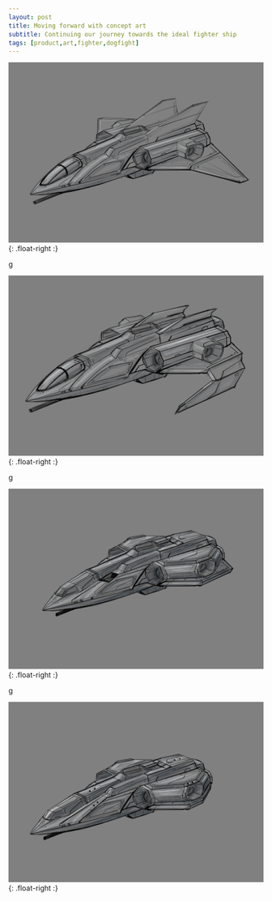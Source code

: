 ```yaml
---
layout: post
title: Moving forward with concept art 
subtitle: Continuing our journey towards the ideal fighter ship
tags: [product,art,fighter,dogfight]
---
```



![not there yet](/assets/img/fighter-first.jpg){: .float-right :}

g

![still not there](/assets/img/fighter-again.jpg){: .float-right :}

g

![looking better](/assets/img/fighter-almost.jpg){: .float-right :}

g

![eureka](/assets/img/fighter-final.jpg){: .float-right :}
